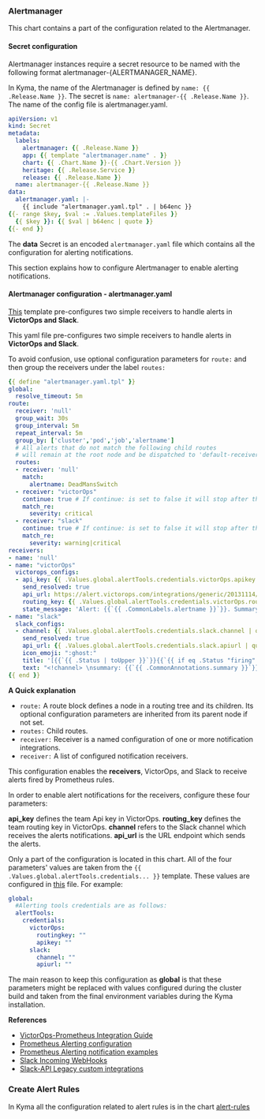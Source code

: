 ### Alertmanager

This chart contains a part of the configuration related to the Alertmanager.

#### Secret configuration

Alertmanager instances require a secret resource to be named with the following format alertmanager-{ALERTMANAGER_NAME}.

In Kyma, the name of the Alertmanager is defined by ```name: {{ .Release.Name }}```. The secret is ```name: alertmanager-{{ .Release.Name }}```. The name of the config file is alertmanager.yaml.

```yaml
apiVersion: v1
kind: Secret
metadata:
  labels:
    alertmanager: {{ .Release.Name }}
    app: {{ template "alertmanager.name" . }}
    chart: {{ .Chart.Name }}-{{ .Chart.Version }}
    heritage: {{ .Release.Service }}
    release: {{ .Release.Name }}
  name: alertmanager-{{ .Release.Name }}
data:
  alertmanager.yaml: |-
    {{ include "alertmanager.yaml.tpl" . | b64enc }}
{{- range $key, $val := .Values.templateFiles }}
  {{ $key }}: {{ $val | b64enc | quote }}
{{- end }}
```

The **data** Secret is an encoded `alertmanager.yaml` file which contains all the configuration for alerting notifications.

This section explains how to configure Alertmanager to enable alerting notifications.


#### Alertmanager configuration - alertmanager.yaml

[This](templates/alertmanager.config.yaml) template pre-configures two simple receivers to handle alerts in **VictorOps and Slack**.

This yaml file pre-configures two simple receivers to handle alerts in **VictorOps and Slack**.

To avoid confusion, use optional configuration parameters for ```route:``` and then group the receivers under the label ```routes:```

```yaml
{{ define "alertmanager.yaml.tpl" }}
global:
  resolve_timeout: 5m
route:
  receiver: 'null'
  group_wait: 30s
  group_interval: 5m
  repeat_interval: 5m
  group_by: ['cluster','pod','job','alertname']
  # All alerts that do not match the following child routes
  # will remain at the root node and be dispatched to 'default-receiver'
  routes:
  - receiver: 'null'
    match:
      alertname: DeadMansSwitch
  - receiver: "victorOps"
    continue: true # If continue: is set to false it will stop after the first matching.
    match_re:
      severity: critical
  - receiver: "slack"
    continue: true # If continue: is set to false it will stop after the first matching.
    match_re:
      severity: warning|critical
receivers:
- name: 'null'
- name: "victorOps"
  victorops_configs:
  - api_key: {{ .Values.global.alertTools.credentials.victorOps.apikey | quote }}
    send_resolved: true
    api_url: https://alert.victorops.com/integrations/generic/20131114/alert/
    routing_key: {{ .Values.global.alertTools.credentials.victorOps.routingkey | quote }}
    state_message: 'Alert: {{`{{ .CommonLabels.alertname }}`}}. Summary:{{`{{ .CommonAnnotations.summary }}`}}. RawData: {{`{{ .CommonLabels }}`}}'
- name: "slack"
  slack_configs:
  - channel: {{ .Values.global.alertTools.credentials.slack.channel | quote }}
    send_resolved: true
    api_url: {{ .Values.global.alertTools.credentials.slack.apiurl | quote }}
    icon_emoji: ":ghost:"
    title: '[{{`{{ .Status | toUpper }}`}}{{`{{ if eq .Status "firing" }}`}}:{{`{{ .Alerts.Firing | len }}`}}{{`{{ end }}`}}] Monitoring Event Notification'
    text: "<!channel> \nsummary: {{`{{ .CommonAnnotations.summary }}`}}\ndescription: {{`{{ .CommonAnnotations.description }}`}}"
{{ end }}
```
**A Quick explanation**
* ```route:``` A route block defines a node in a routing tree and its children. Its optional configuration parameters are inherited from its parent node if not set.
* ```routes:``` Child routes.
* ```receiver:``` Receiver is a named configuration of one or more notification integrations.
* ```receiver:``` A list of configured notification receivers.

This configuration enables the **receivers**, VictorOps, and Slack to receive alerts fired by Prometheus rules.

In order to enable alert notifications for the receivers, configure these four parameters:

**api_key** defines the team Api key in VictorOps.
**routing_key** defines the team routing key in VictorOps.
**channel** refers to the Slack channel which receives the alerts notifications.
**api_url** is the URL endpoint which sends the alerts.

Only a part of the configuration is located in this chart. All of the four parameters' values are taken from the `{{ .Values.global.alertTools.credentials... }}` template. These values are configured in [this](../../../../values.yaml) file. For example:

```yaml
global:
  #Alerting tools credentials are as follows:
  alertTools:
    credentials:
      victorOps:
        routingkey: ""
        apikey: ""
      slack:
        channel: ""
        apiurl: ""
```

The main reason to keep this configuration as **global** is that these parameters might be replaced with values configured during the cluster build and taken from the final environment variables during the Kyma installation.

**References**
- [VictorOps-Prometheus Integration Guide](https://help.victorops.com/knowledge-base/victorops-prometheus-integration/)
- [Prometheus Alerting configuration](https://prometheus.io/docs/alerting/configuration/)
- [Prometheus Alerting notification examples](https://prometheus.io/docs/alerting/notification_examples/)
- [Slack Incoming WebHooks](https://slack.com/apps/A0F7XDUAZ-incoming-webhooks)
- [Slack-API Legacy custom integrations](https://api.slack.com/custom-integrations)


### Create Alert Rules

In Kyma all the configuration related to alert rules is in the chart [alert-rules](../alert-rules/README.md)

